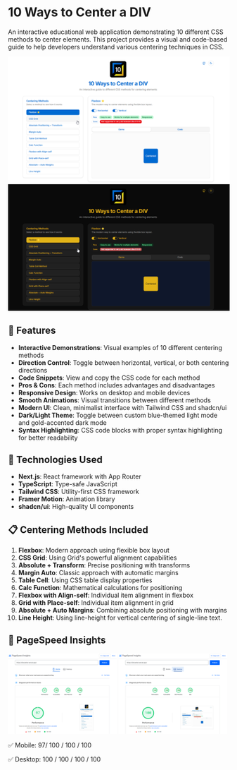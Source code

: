 # 10 Ways to Center a DIV

An interactive educational web application demonstrating 10 different CSS methods to center elements. This project provides a visual and code-based guide to help developers understand various centering techniques in CSS.

<img src="./public/assets/images/app-center-div_pev-light.png" />

<img src="./public/assets/images/app-center-div-dark.png" />

## 📀 Features

- **Interactive Demonstrations**: Visual examples of 10 different centering methods
- **Direction Control**: Toggle between horizontal, vertical, or both centering directions
- **Code Snippets**: View and copy the CSS code for each method
- **Pros & Cons**: Each method includes advantages and disadvantages
- **Responsive Design**: Works on desktop and mobile devices
- **Smooth Animations**: Visual transitions between different methods
- **Modern UI**: Clean, minimalist interface with Tailwind CSS and shadcn/ui
- **Dark/Light Theme**: Toggle between custom blue-themed light mode and gold-accented dark mode
- **Syntax Highlighting**: CSS code blocks with proper syntax highlighting for better readability

## 🧰 Technologies Used

- **Next.js**: React framework with App Router
- **TypeScript**: Type-safe JavaScript
- **Tailwind CSS**: Utility-first CSS framework
- **Framer Motion**: Animation library
- **shadcn/ui**: High-quality UI components

## 📋 Centering Methods Included

1. **Flexbox**: Modern approach using flexible box layout
2. **CSS Grid**: Using Grid's powerful alignment capabilities
3. **Absolute + Transform**: Precise positioning with transforms
4. **Margin Auto**: Classic approach with automatic margins
5. **Table Cell**: Using CSS table display properties
6. **Calc Function**: Mathematical calculations for positioning
7. **Flexbox with Align-self**: Individual item alignment in flexbox
8. **Grid with Place-self**: Individual item alignment in grid
9. **Absolute + Auto Margins**: Combining absolute positioning with margins
10. **Line Height**: Using line-height for vertical centering of single-line text.

## 🚀 PageSpeed Insights

<img src="./public/assets/images/app-center-div_ps-score-mobile.png" width="49%"/> <img src="./public/assets/images/app-center-div_ps-score-desktop.png" width="49%"/>

✅ Mobile: 97/ 100 / 100 / 100

✅ Desktop: 100 / 100 / 100 / 100